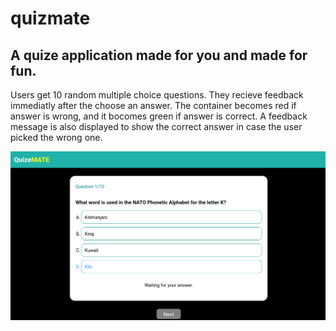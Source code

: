 # quizmate
## A quize application made for you and made for fun.
Users get 10 random multiple choice questions. They recieve feedback immediatly after the choose an answer.
The container becomes red if answer is wrong, and it bocomes green if answer is correct.
A feedback message is also displayed to show the correct answer in case the user picked the wrong one.

![The screenshot!](/client/public/quizmate.png "quizemate")
